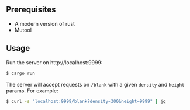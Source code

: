 ## Prerequisites

- A modern version of rust
- Mutool

## Usage

Run the server on http://localhost:9999:

```bash
$ cargo run
```

The server will accept requests on `/blank` with a given `density` and `height` params. For example:

```bash
$ curl -s "localhost:9999/blank?density=300&height=9999" | jq
```
